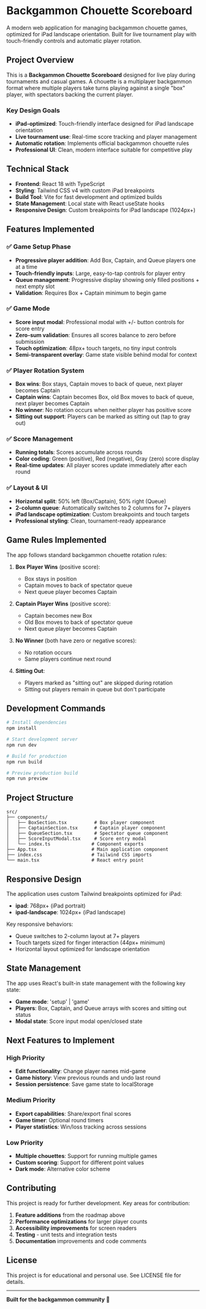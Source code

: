 # Backgammon Chouette Scoreboard

A modern web application for managing backgammon chouette games, optimized for iPad landscape orientation. Built for live tournament play with touch-friendly controls and automatic player rotation.

## Project Overview

This is a **Backgammon Chouette Scoreboard** designed for live play during tournaments and casual games. A chouette is a multiplayer backgammon format where multiple players take turns playing against a single "box" player, with spectators backing the current player.

### Key Design Goals
- **iPad-optimized**: Touch-friendly interface designed for iPad landscape orientation
- **Live tournament use**: Real-time score tracking and player management
- **Automatic rotation**: Implements official backgammon chouette rules
- **Professional UI**: Clean, modern interface suitable for competitive play

## Technical Stack

- **Frontend**: React 18 with TypeScript
- **Styling**: Tailwind CSS v4 with custom iPad breakpoints
- **Build Tool**: Vite for fast development and optimized builds
- **State Management**: Local state with React useState hooks
- **Responsive Design**: Custom breakpoints for iPad landscape (1024px+)

## Features Implemented

### ✅ Game Setup Phase
- **Progressive player addition**: Add Box, Captain, and Queue players one at a time
- **Touch-friendly inputs**: Large, easy-to-tap controls for player entry
- **Queue management**: Progressive display showing only filled positions + next empty slot
- **Validation**: Requires Box + Captain minimum to begin game

### ✅ Game Mode
- **Score input modal**: Professional modal with +/- button controls for score entry
- **Zero-sum validation**: Ensures all scores balance to zero before submission
- **Touch optimization**: 48px+ touch targets, no tiny input controls
- **Semi-transparent overlay**: Game state visible behind modal for context

### ✅ Player Rotation System
- **Box wins**: Box stays, Captain moves to back of queue, next player becomes Captain
- **Captain wins**: Captain becomes Box, old Box moves to back of queue, next player becomes Captain
- **No winner**: No rotation occurs when neither player has positive score
- **Sitting out support**: Players can be marked as sitting out (tap to gray out)

### ✅ Score Management
- **Running totals**: Scores accumulate across rounds
- **Color coding**: Green (positive), Red (negative), Gray (zero) score display
- **Real-time updates**: All player scores update immediately after each round

### ✅ Layout & UI
- **Horizontal split**: 50% left (Box/Captain), 50% right (Queue)
- **2-column queue**: Automatically switches to 2 columns for 7+ players
- **iPad landscape optimization**: Custom breakpoints and touch targets
- **Professional styling**: Clean, tournament-ready appearance

## Game Rules Implemented

The app follows standard backgammon chouette rotation rules:

1. **Box Player Wins** (positive score):
   - Box stays in position
   - Captain moves to back of spectator queue
   - Next queue player becomes Captain

2. **Captain Player Wins** (positive score):
   - Captain becomes new Box
   - Old Box moves to back of spectator queue  
   - Next queue player becomes Captain

3. **No Winner** (both have zero or negative scores):
   - No rotation occurs
   - Same players continue next round

4. **Sitting Out**:
   - Players marked as "sitting out" are skipped during rotation
   - Sitting out players remain in queue but don't participate

## Development Commands

```bash
# Install dependencies
npm install

# Start development server
npm run dev

# Build for production
npm run build

# Preview production build
npm run preview
```

## Project Structure

```
src/
├── components/
│   ├── BoxSection.tsx          # Box player component
│   ├── CaptainSection.tsx      # Captain player component  
│   ├── QueueSection.tsx        # Spectator queue component
│   ├── ScoreInputModal.tsx     # Score entry modal
│   └── index.ts               # Component exports
├── App.tsx                    # Main application component
├── index.css                  # Tailwind CSS imports
└── main.tsx                   # React entry point
```

## Responsive Design

The application uses custom Tailwind breakpoints optimized for iPad:

- **ipad**: 768px+ (iPad portrait)
- **ipad-landscape**: 1024px+ (iPad landscape)

Key responsive behaviors:
- Queue switches to 2-column layout at 7+ players
- Touch targets sized for finger interaction (44px+ minimum)
- Horizontal layout optimized for landscape orientation

## State Management

The app uses React's built-in state management with the following key state:

- **Game mode**: 'setup' | 'game'
- **Players**: Box, Captain, and Queue arrays with scores and sitting out status
- **Modal state**: Score input modal open/closed state

## Next Features to Implement

### High Priority
- **Edit functionality**: Change player names mid-game
- **Game history**: View previous rounds and undo last round
- **Session persistence**: Save game state to localStorage

### Medium Priority  
- **Export capabilities**: Share/export final scores
- **Game timer**: Optional round timers
- **Player statistics**: Win/loss tracking across sessions

### Low Priority
- **Multiple chouettes**: Support for running multiple games
- **Custom scoring**: Support for different point values
- **Dark mode**: Alternative color scheme

## Contributing

This project is ready for further development. Key areas for contribution:

1. **Feature additions** from the roadmap above
2. **Performance optimizations** for larger player counts
3. **Accessibility improvements** for screen readers
4. **Testing** - unit tests and integration tests
5. **Documentation** improvements and code comments

## License

This project is for educational and personal use. See LICENSE file for details.

---

**Built for the backgammon community** 🎲